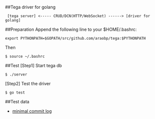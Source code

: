 ##Tega driver for golang

```
 [tega server] <----- CRUD/DCN(HTTP/WebSocket) ------> [driver for golang]
```

##Preparation
Append the following line to your $HOME/.bashrc:
```
export PYTHONPATH=$GOPATH/src/github.com/araobp/tega:$PYTHONPATH
```
Then
```
$ source ~/.bashrc
```

##Test
[Step1] Start tega db
```
$ ./server
```

[Step2] Test the driver
```
$ go test
```
##Test data
- [minimal commit log](./var)
